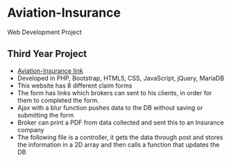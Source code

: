 # Aviation-Insurance
Web Development Project 

## Third Year Project
- <a href="http://kate.ict.op.ac.nz/~warnaa1/Projects/ACL/indexcontroller.php">Aviation-Insurance link</a> 
- Developed in PHP, Bootstrap, HTML5, CSS, JavaScript, jQuery, MariaDB
- This website has 8 different claim forms
- The form has links which brokers can sent to his clients, in order for them to completed the form.
- Ajax with a blur function pushes data to the DB without saving or submitting the form
- Broker can print a PDF from data collected and sent this to an Insurance company
- The following file is a controller, it gets the data through post and stores the information in a 2D array and then calls a function that updates the DB 
